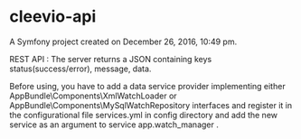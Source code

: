 cleevio-api
===========

A Symfony project created on December 26, 2016, 10:49 pm.


REST API : The server returns a JSON containing keys status(success/error), message, data.

Before using, you have to add a data service provider implementing either AppBundle\Components\XmlWatchLoader or AppBundle\Components\MySqlWatchRepository interfaces and register it in the configurational file services.yml in config directory and add the new service as an argument to service app.watch_manager .